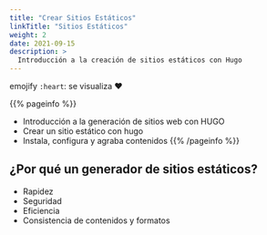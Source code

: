 ```yaml
---
title: "Crear Sitios Estáticos"
linkTitle: "Sitios Estáticos"
weight: 2
date: 2021-09-15
description: >
  Introducción a la creación de sitios estáticos con Hugo
---
```



emojify  `:heart`:  se visualiza :heart:

{{% pageinfo %}}
* Introducción a la generación de sitios web con HUGO
* Crear un sitio estático con hugo
* Instala, configura y agraba contenidos
{{% /pageinfo %}}

## ¿Por qué un generador de sitios estáticos?

* Rapidez
* Seguridad
* Eficiencia
* Consistencia de contenidos y formatos
